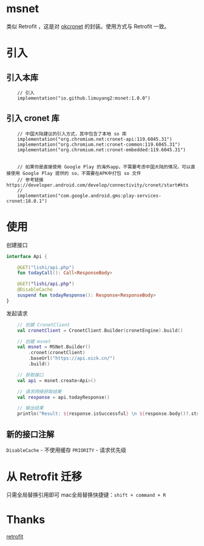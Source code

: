 # msnet
类似 Retrofit ，这是对 [okcronet](https://github.com/limuyang2/okcronet) 的封装。使用方式与 Retrofit 一致。

# 引入
## 引入本库
```
    // 引入
    implementation("io.github.limuyang2:msnet:1.0.0")
```

## 引入 cronet 库
```
    // 中国大陆建议的引入方式，其中包含了本地 so 库
    implementation("org.chromium.net:cronet-api:119.6045.31")
    implementation("org.chromium.net:cronet-common:119.6045.31")
    implementation("org.chromium.net:cronet-embedded:119.6045.31")

    
    // 如果你是直接使用 Google Play 的海外app，不需要考虑中国大陆的情况，可以直接使用 Google Play 提供的 so，不需要在APK中打包 so 文件
    // 参考链接 https://developer.android.com/develop/connectivity/cronet/start#kts
    //
    implementation("com.google.android.gms:play-services-cronet:18.0.1")
```

# 使用
创建接口
```kotlin
interface Api {

    @GET("lishi/api.php")
    fun todayCall(): Call<ResponseBody>

    @GET("lishi/api.php")
    @DisableCache
    suspend fun todayResponse(): Response<ResponseBody>
}
```

发起请求
```kotlin
    // 创建 CronetClient
    val cronetClient = CronetClient.Builder(cronetEngine).build()

    // 创建 msnet
    val msnet = MSNet.Builder()
        .cronet(cronetClient)
        .baseUrl("https://api.oick.cn/")
        .build()

    // 获取接口
    val api = msnet.create<Api>()

    // 请求网络获取结果
    val response = api.todayResponse()

    // 输出结果
    println("Result: ${response.isSuccessful} \n ${response.body()?.string()}")
```

## 新的接口注解
`DisableCache` - 不使用缓存
`PRIORITY` - 请求优先级

# 从 Retrofit 迁移
只需全局替换引用即可
mac全局替换快捷键：`shift + command + R`

# Thanks
[retrofit](https://github.com/square/retrofit)